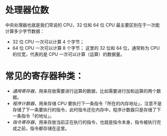 # 处理器位数
中央处理器也就是我们常说的 CPU，32 位和 64 位 CPU 最主要区别在于一次能计算多少字节数据：
- 32 位 CPU 一次可以计算 4 个字节；
- 64 位 CPU 一次可以计算 8 个字节；
这里的 32 位和 64 位，通常称为 CPU 的位宽，代表的是 CPU 一次可以计算（运算）的数据量。

# 常见的寄存器种类：

- _通用寄存器_，用来存放需要进行运算的数据，比如需要进行加和运算的两个数据。
- _程序计数器_，用来存储 CPU 要执行下一条指令「所在的内存地址」，注意不是存储了下一条要执行的指令，此时指令还在内存中，程序计数器只是存储了下一条指令「的地址」。
- _指令寄存器_，用来存放当前正在执行的指令，也就是指令本身，指令被执行完成之前，指令都存储在这里。
